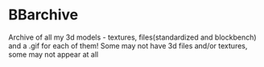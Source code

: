 # BBarchive
Archive of all my 3d models - textures, files(standardized and blockbench) and a .gif for each of them!
Some may not have 3d files and/or textures, some may not appear at all
